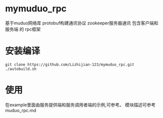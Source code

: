 # mymuduo_rpc
基于muduo网络库 protobuf构建通讯协议 zookeeper服务器通讯  包含客户端和服务端 的 rpc框架

# 安装编译
```
git clone https://github.com/Lizhijian-123/mymuduo_rpc.git
./autobuild.sh
```

# 使用
在example里面由服务提供端和服务调用者端的示例,可参考。
模块描述可参考muduo_rpc.md
